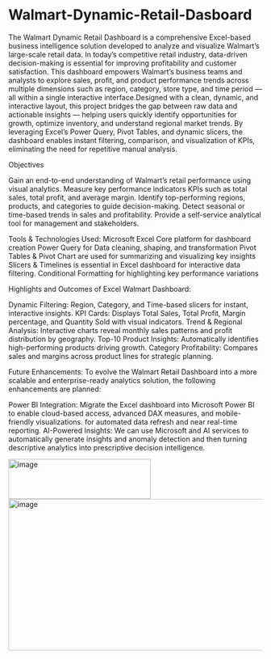 # Walmart-Dynamic-Retail-Dasboard
The Walmart Dynamic Retail Dashboard is a comprehensive Excel-based business intelligence solution developed to analyze and visualize Walmart’s large-scale retail data.  In today’s competitive retail industry, data-driven decision-making is essential for improving profitability and customer satisfaction. This dashboard empowers Walmart’s business teams and analysts to explore sales, profit, and product performance trends across multiple dimensions such as region, category, store type, and time period — all within a single interactive interface.Designed with a clean, dynamic, and interactive layout, this project bridges the gap between raw data and actionable insights — helping users quickly identify opportunities for growth, optimize inventory, and understand regional market trends.
By leveraging Excel’s Power Query, Pivot Tables, and dynamic slicers, the dashboard enables instant filtering, comparison, and visualization of KPIs, eliminating the need for repetitive manual analysis.

 Objectives

Gain an end-to-end understanding of Walmart’s retail performance using visual analytics.
Measure key performance indicators KPIs such as total sales, total profit, and average margin.
Identify top-performing regions, products, and categories to guide decision-making.
Detect seasonal or time-based trends in sales and profitability.
Provide a self-service analytical tool for management and stakeholders.

Tools & Technologies Used:
Microsoft Excel	Core platform for dashboard creation
Power Query for Data cleaning, shaping, and transformation
Pivot Tables & Pivot Chart are used for summarizing and visualizing key insights
Slicers & Timelines is essential in Excel dashboard for interactive data filtering.
Conditional Formatting for highlighting key performance variations


Highlights and Outcomes of Excel Walmart Dashboard:

Dynamic Filtering: Region, Category, and Time-based slicers for instant, interactive insights.
KPI Cards: Displays Total Sales, Total Profit, Margin percentage, and Quantity Sold with visual indicators.
Trend & Regional Analysis: Interactive charts reveal monthly sales patterns and profit distribution by geography.
Top-10 Product Insights: Automatically identifies high-performing products driving growth.
Category Profitability: Compares sales and margins across product lines for strategic planning.


Future Enhancements:
To evolve the Walmart Retail Dashboard into a more scalable and enterprise-ready analytics solution, the following enhancements are planned:

Power BI Integration:
Migrate the Excel dashboard into Microsoft Power BI to enable cloud-based access, advanced DAX measures, and mobile-friendly visualizations.
for automated data refresh and near real-time reporting.
AI-Powered Insights: We can use Microsoft and  AI services to automatically generate insights and anomaly detection and then  turning descriptive analytics into prescriptive decision intelligence.


<img width="282" height="79" alt="image" src="https://github.com/user-attachments/assets/1c506c46-d647-4cac-9625-d7148ac60a90" />


<img width="520" height="300" alt="image" src="https://github.com/user-attachments/assets/75a55148-85b3-4a12-bcc2-d4ecd4c71307" />













